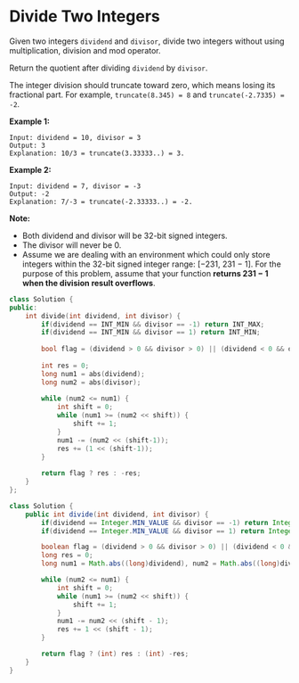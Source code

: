 # Divide Two Integers

Given two integers `dividend` and `divisor`, divide two integers without using multiplication, division and mod operator.

Return the quotient after dividing `dividend` by `divisor`.

The integer division should truncate toward zero, which means losing its fractional part. For example, `truncate(8.345) = 8` and `truncate(-2.7335) = -2`.

**Example 1:**

```
Input: dividend = 10, divisor = 3
Output: 3
Explanation: 10/3 = truncate(3.33333..) = 3.
```

**Example 2:**

```
Input: dividend = 7, divisor = -3
Output: -2
Explanation: 7/-3 = truncate(-2.33333..) = -2.
```

**Note:**

- Both dividend and divisor will be 32-bit signed integers.
- The divisor will never be 0.
- Assume we are dealing with an environment which could only store integers within the 32-bit signed integer range: [−231,  231 − 1]. For the purpose of this problem, assume that your function **returns 231 − 1 when the division result overflows**.

```c++
class Solution {
public:
    int divide(int dividend, int divisor) {
        if(dividend == INT_MIN && divisor == -1) return INT_MAX;
        if(dividend == INT_MIN && divisor == 1) return INT_MIN;
        
        bool flag = (dividend > 0 && divisor > 0) || (dividend < 0 && divisor < 0);
        
        int res = 0;
        long num1 = abs(dividend);
        long num2 = abs(divisor);
        
        while (num2 <= num1) {
            int shift = 0;
            while (num1 >= (num2 << shift)) {
                shift += 1;
            }
            num1 -= (num2 << (shift-1));
            res += (1 << (shift-1));
        }
        
        return flag ? res : -res;
    }
};
```



```java
class Solution {
    public int divide(int dividend, int divisor) {
        if(dividend == Integer.MIN_VALUE && divisor == -1) return Integer.MAX_VALUE;
        if(dividend == Integer.MIN_VALUE && divisor == 1) return Integer.MIN_VALUE;

        boolean flag = (dividend > 0 && divisor > 0) || (dividend < 0 && divisor < 0);
        long res = 0;
        long num1 = Math.abs((long)dividend), num2 = Math.abs((long)divisor);

        while (num2 <= num1) {
            int shift = 0;
            while (num1 >= (num2 << shift)) {
                shift += 1;
            }
            num1 -= num2 << (shift - 1);
            res += 1 << (shift - 1);
        }

        return flag ? (int) res : (int) -res;
    }
}
```

